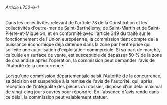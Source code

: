 ###### Article L752-6-1

Dans les collectivités relevant de l'article 73 de la Constitution et les collectivités d'outre-mer de Saint-Barthélemy, de Saint-Martin et de Saint-Pierre-et-Miquelon, et en conformité avec l'article 349 du traité sur le fonctionnement de l'Union européenne, la commission tient compte de la puissance économique déjà détenue dans la zone par l'entreprise qui sollicite une autorisation d'exploitation commerciale. Si sa part de marché, calculée en surface de vente, est susceptible de dépasser 50 % de la zone de chalandise après l'opération, la commission peut demander l'avis de l'Autorité de la concurrence.

Lorsqu'une commission départementale saisit l'Autorité de la concurrence, sa décision est suspendue à la remise de l'avis de l'autorité, qui, après réception de l'intégralité des pièces du dossier, dispose d'un délai maximal de vingt-cinq jours ouvrés pour répondre. En l'absence d'avis rendu dans ce délai, la commission peut valablement statuer.

